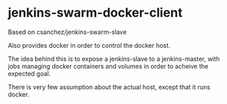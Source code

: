 jenkins-swarm-docker-client
===========================

Based on csanchez/jenkins-swarm-slave

Also provides docker in order to control the docker host.

The idea behind this is to expose a jenkins-slave to a jenkins-master,
with jobs managing docker containers and volumes in order to acheive the expected goal.

There is very few assumption about the actual host, except that it runs docker.

